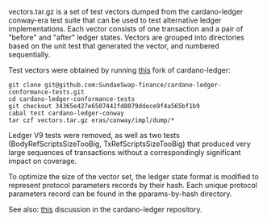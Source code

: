 vectors.tar.gz is a set of test vectors dumped from the cardano-ledger
conway-era test suite that can be used to test alternative ledger
implementations. Each vector consists of one transaction and a pair of "before"
and "after" ledger states. Vectors are grouped into directories based on the
unit test that generated the vector, and numbered sequentially.

Test vectors were obtained by running [this](https://github.com/SundaeSwap-finance/cardano-ledger-conformance-tests/commit/34365e427e6507442fd8079ddece9f4a565bf1b9) fork of cardano-ledger:

```
git clone git@github.com:SundaeSwap-finance/cardano-ledger-conformance-tests.git
cd cardano-ledger-conformance-tests
git checkout 34365e427e6507442fd8079ddece9f4a565bf1b9
cabal test cardano-ledger-conway
tar czf vectors.tar.gz eras/conway/impl/dump/*
```

Ledger V9 tests were removed, as well as two tests (BodyRefScriptsSizeTooBig,
TxRefScriptsSizeTooBig) that produced very large sequences of transactions
without a correspondingly significant impact on coverage.

To optimize the size of the vector set, the ledger state format is modified to
represent protocol parameters records by their hash. Each unique protocol parameters record can be found in the pparams-by-hash directory.

See also:
[this](https://github.com/IntersectMBO/cardano-ledger/issues/4892#issuecomment-2880444621)
discussion in the cardano-ledger repository.
